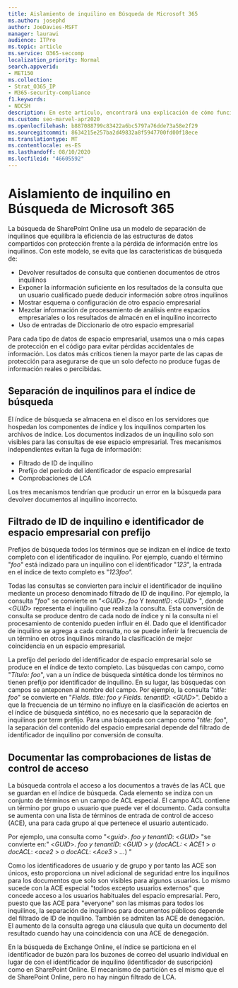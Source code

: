 ```yaml
---
title: Aislamiento de inquilino en Búsqueda de Microsoft 365
ms.author: josephd
author: JoeDavies-MSFT
manager: laurawi
audience: ITPro
ms.topic: article
ms.service: O365-seccomp
localization_priority: Normal
search.appverid:
- MET150
ms.collection:
- Strat_O365_IP
- M365-security-compliance
f1.keywords:
- NOCSH
description: En este artículo, encontrará una explicación de cómo funciona el aislamiento de inquilino para separar los datos del espacio empresarial en la búsqueda de Microsoft 365.
ms.custom: seo-marvel-apr2020
ms.openlocfilehash: b887088799c83422a6bc5797a76dde73a58e2f29
ms.sourcegitcommit: 8634215e257ba2d49832a8f5947700fd00f18ece
ms.translationtype: MT
ms.contentlocale: es-ES
ms.lasthandoff: 08/10/2020
ms.locfileid: "46605592"
---
```

# <a name="tenant-isolation-in-microsoft-365-search"></a>Aislamiento de inquilino en Búsqueda de Microsoft 365

La búsqueda de SharePoint Online usa un modelo de separación de inquilinos que equilibra la eficiencia de las estructuras de datos compartidos con protección frente a la pérdida de información entre los inquilinos. Con este modelo, se evita que las características de búsqueda de:

- Devolver resultados de consulta que contienen documentos de otros inquilinos
- Exponer la información suficiente en los resultados de la consulta que un usuario cualificado puede deducir información sobre otros inquilinos
- Mostrar esquema o configuración de otro espacio empresarial
- Mezclar información de procesamiento de análisis entre espacios empresariales o los resultados de almacén en el inquilino incorrecto
- Uso de entradas de Diccionario de otro espacio empresarial

Para cada tipo de datos de espacio empresarial, usamos una o más capas de protección en el código para evitar pérdidas accidentales de información. Los datos más críticos tienen la mayor parte de las capas de protección para asegurarse de que un solo defecto no produce fugas de información reales o percibidas.

## <a name="tenant-separation-for-the-search-index"></a>Separación de inquilinos para el índice de búsqueda

El índice de búsqueda se almacena en el disco en los servidores que hospedan los componentes de índice y los inquilinos comparten los archivos de índice. Los documentos indizados de un inquilino solo son visibles para las consultas de ese espacio empresarial. Tres mecanismos independientes evitan la fuga de información:

- Filtrado de ID de inquilino
- Prefijo del período del identificador de espacio empresarial
- Comprobaciones de LCA

Los tres mecanismos tendrían que producir un error en la búsqueda para devolver documentos al inquilino incorrecto.

## <a name="tenant-id-filtering-and-tenant-id-term-prefixing"></a>Filtrado de ID de inquilino e identificador de espacio empresarial con prefijo

Prefijos de búsqueda todos los términos que se indizan en el índice de texto completo con el identificador de inquilino. Por ejemplo, cuando el término "*foo*" está indizado para un inquilino con el identificador "*123*", la entrada en el índice de texto completo es "*123foo".*

Todas las consultas se convierten para incluir el identificador de inquilino mediante un proceso denominado filtrado de ID de inquilino. Por ejemplo, la consulta "*foo*" se convierte en "<*GUID*>. *foo* Y *tenantID*: <*GUID*> ", donde <*GUID*> representa el inquilino que realiza la consulta. Esta conversión de consulta se produce dentro de cada nodo de índice y ni la consulta ni el procesamiento de contenido pueden influir en él. Dado que el identificador de inquilino se agrega a cada consulta, no se puede inferir la frecuencia de un término en otros inquilinos mirando la clasificación de mejor coincidencia en un espacio empresarial.

La prefijo del período del identificador de espacio empresarial solo se produce en el índice de texto completo. Las búsquedas con campo, como "*Título: foo*", van a un índice de búsqueda sintética donde los términos no tienen prefijo por identificador de inquilino. En su lugar, las búsquedas con campos se anteponen al nombre del campo. Por ejemplo, la consulta "*title: foo*" se convierte en "*Fields. title: foo y Fields. tenantID*: <*GUID*>". Debido a que la frecuencia de un término no influye en la clasificación de aciertos en el índice de búsqueda sintético, no es necesario que la separación de inquilinos por term prefijo. Para una búsqueda con campo como "*title: foo*", la separación del contenido del espacio empresarial depende del filtrado de identificador de inquilino por conversión de consulta.

## <a name="document-access-control-list-checks"></a>Documentar las comprobaciones de listas de control de acceso

La búsqueda controla el acceso a los documentos a través de las ACL que se guardan en el índice de búsqueda. Cada elemento se indiza con un conjunto de términos en un campo de ACL especial. El campo ACL contiene un término por grupo o usuario que puede ver el documento. Cada consulta se aumenta con una lista de términos de entrada de control de acceso (ACE), una para cada grupo al que pertenece el usuario autenticado.

Por ejemplo, una consulta como "<*guid*>. *foo y tenantID*: <*GUID*> "se convierte en:" <*GUID*>. *foo y tenantID*: <*GUID* >  *y* (*docACL:* < *ACE1* >  *o docACL*: <*ace2* >  *o docACL*: <*Ace3* >  *...*) "

Como los identificadores de usuario y de grupo y por tanto las ACE son únicos, esto proporciona un nivel adicional de seguridad entre los inquilinos para los documentos que solo son visibles para algunos usuarios. Lo mismo sucede con la ACE especial "todos excepto usuarios externos" que concede acceso a los usuarios habituales del espacio empresarial. Pero, puesto que las ACE para "everyone" son las mismas para todos los inquilinos, la separación de inquilinos para documentos públicos depende del filtrado de ID de inquilino. También se admiten las ACE de denegación. El aumento de la consulta agrega una cláusula que quita un documento del resultado cuando hay una coincidencia con una ACE de denegación.

En la búsqueda de Exchange Online, el índice se particiona en el identificador de buzón para los buzones de correo del usuario individual en lugar de con el identificador de inquilino (identificador de suscripción) como en SharePoint Online. El mecanismo de partición es el mismo que el de SharePoint Online, pero no hay ningún filtrado de LCA.

